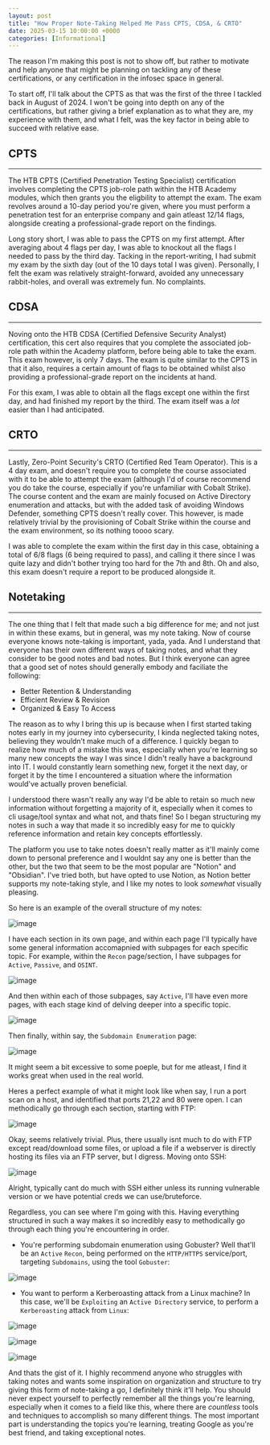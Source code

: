 ```yaml
---
layout: post
title: "How Proper Note-Taking Helped Me Pass CPTS, CDSA, & CRTO"
date: 2025-03-15 10:00:00 +0000
categories: [Informational]
---
```


The reason I'm making this post is not to show off, but rather to motivate and help anyone that might be planning on tackling any of these certifications, or any certification in the infosec space in general.

To start off, I'll talk about the CPTS as that was the first of the three I tackled back in August of 2024. I won't be going into depth on any of the certifications, but rather giving a brief explanation as to what they are, my experience with them, and what I felt, was the key factor in being able to succeed with relative ease.

## CPTS
---

The HTB CPTS (Certified Penetration Testing Specialist) certification involves completing the CPTS job-role path within the HTB Academy modules, which then grants you the eligbility to attempt the exam. The exam revolves around a 10-day period you're given, where you must perform a penetration test for an enterprise company and gain atleast 12/14 flags, alongside creating a professional-grade report on the findings.

Long story short, I was able to pass the CPTS on my first attempt. After averaging about 4 flags per day, I was able to knockout all the flags I needed to pass by the third day. Tacking in the report-writing, I had submit my exam by the sixth day (out of the 10 days total I was given). Personally, I felt the exam was relatively straight-forward, avoided any unnecessary rabbit-holes, and overall was extremely fun. No complaints.

## CDSA
---

Noving onto the HTB CDSA (Certified Defensive Security Analyst) certification, this cert also requires that you complete the associated job-role path within the Academy platform, before being able to take the exam. This exam however, is only 7 days. The exam is quite similar to the CPTS in that it also, requires a certain amount of flags to be obtained whilst also providing a professional-grade report on the incidents at hand. 

For this exam, I was able to obtain all the flags except one within the first day, and had finished my report by the third. The exam itself was a _lot_ easier than I had anticipated.

## CRTO
---

Lastly, Zero-Point Security's CRTO (Certified Red Team Operator). This is a 4 day exam, and doesn't require you to complete the course associated with it to be able to attempt the exam (although I'd of course recommend you do take the course, especially if you're unfamiliar with Cobalt Strike). The course content and the exam are mainly focused on Active Directory enumeration and attacks, but with the added task of avoiding Windows Defender, something CPTS doesn't really cover. This however, is made relatively trivial by the provisioning of Cobalt Strike within the course and the exam environment, so its nothing toooo scary. 

I was able to complete the exam within the first day in this case, obtaining a total of 6/8 flags (6 being required to pass), and calling it there since I was quite lazy and didn't bother trying too hard for the 7th and 8th. Oh and also, this exam doesn't require a report to be produced alongside it.

## Notetaking
---
The one thing that I felt that made such a big difference for me; and not just in within these exams, but in general, was my note taking. Now of course everyone knows note-taking is important, yada, yada. And I understand that everyone has their own different ways of taking notes, and what they consider to be good notes and bad notes. But I think everyone can agree that a good set of notes should generally embody and faciliate the following:
- Better Retention & Understanding
- Efficient Review & Revision
- Organized & Easy To Access

The reason as to why I bring this up is because when I first started taking notes early in my journey into cybersecurity, I kinda neglected taking notes, believing they wouldn’t make much of a difference. I quickly began to realize how much of a mistake this was, especially when you're learning so many new concepts the way I was since I didn't really have a background into IT. I would constantly learn something new, forget it the next day, or forget it by the time I encountered a situation where the information would've actually proven beneficial. 

I understood there wasn't really any way I'd be able to retain so much new information without forgetting a majority of it, especially when it comes to cli usage/tool syntax and what not, and thats fine! So I began structuring my notes in such a way that made it so incredibly easy for me to quickly reference information and retain key concepts effortlessly. 

The platform you use to take notes doesn't really matter as it'll mainly come down to personal preference and I wouldnt say any one is better than the other, but the two that seem to be the most popular are "Notion" and "Obsidian". I've tried both, but have opted to use Notion, as Notion better supports my note-taking style, and I like my notes to look _somewhat_ visually pleasing. 

So here is an example of the overall structure of my notes:

![image](https://github.com/user-attachments/assets/a46f6d02-f943-4e4d-81e9-d8fee196fbb8)

I have each section in its own page, and within each page I'll typically have some general information accomapnied with subpages for each specific topic. For example, within the `Recon` page/section, I have subpages for `Active`, `Passive`, and `OSINT`.

![image](https://github.com/user-attachments/assets/526cabff-0c8e-4de7-a08a-7284d548d89a)

And then within each of those subpages, say `Active`, I'll have even more pages, with each stage kind of delving deeper into a specific topic.

![image](https://github.com/user-attachments/assets/eeb140b4-2ec6-49ee-9fee-b23fdcf9eb50)

Then finally, within say, the `Subdomain Enumeration` page:

![image](https://github.com/user-attachments/assets/80946998-85be-4193-980b-ca252e5f3be1)

It might seem a bit excessive to some poeple, but for me atleast, I find it works great when used in the real world. 

Heres a perfect example of what it might look like when say, I run a port scan on a host, and identified that ports 21,22 and 80 were open. I can methodically go through each section, starting with FTP:

![image](https://github.com/user-attachments/assets/a5381435-a7d9-4805-9c52-d56f6d78cfb0)

Okay, seems relatively trivial. Plus, there usually isnt much to do with FTP except read/download some files, or upload a file if a webserver is directly hosting its files via an FTP server, but I digress. Moving onto SSH:

![image](https://github.com/user-attachments/assets/fd5b05b4-9dca-4697-8ebf-5854d4794917)

Alright, typically cant do much with SSH either unless its running vulnerable version or we have potential creds we can use/bruteforce. 

Regardless, you can see where I'm going with this. Having everything structured in such a way makes it so incredibly easy to methodically go through each thing you're encountering in order. 

- You're performing subdomain enumeration using Gobuster? Well that'll be an `Active` `Recon`, being performed on the `HTTP/HTTPS` service/port, targeting `Subdomains`, using the tool `Gobuster`:

![image](https://github.com/user-attachments/assets/02c4b5f4-e5cc-4423-9314-f38e3c27c702)

- You want to perform a Kerberoasting attack from a Linux machine? In this case, we'll be `Exploiting` an `Active Directory` service, to perform a `Kerberoasting` attack from `Linux`:
  
![image](https://github.com/user-attachments/assets/5401cbf0-1193-437f-a47c-2c271df9860b)

![image](https://github.com/user-attachments/assets/8deff197-a32a-426f-b99d-2f87746f3b6f)

![image](https://github.com/user-attachments/assets/f3d19157-8d75-4d41-ac68-27390a7d93dd)

And thats the gist of it. I highly recommend anyone who struggles with taking notes and wants some inspiration on organization and structure to try giving this form of note-taking a go, I definitely think it'll help. You should never expect yourself to perfectly remember all the things you're learning, especially when it comes to a field like this, where there are _countless_ tools and techniques to accomplish so many different things. The most important part is understanding the topics you're learning, treating Google as you're best friend, and taking exceptional notes.











